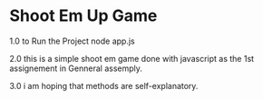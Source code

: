# Shoot Em Up Game
1.0 to Run the Project node app.js 

2.0 this is a simple shoot em game done with javascript as the 1st assignement in Genneral assemply. 

3.0 i am hoping that methods are self-explanatory. 